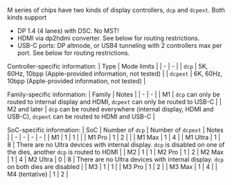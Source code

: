 M series of chips have two kinds of display controllers, `dcp` and `dcpext`. Both kinds support
- DP 1.4 (4 lanes) with DSC. No MST!
- HDMI via dp2hdmi converter. See below for routing restrictions.
- USB-C ports: DP altmode, or USB4 tunneling with 2 controllers max per port. See below for routing restrictions.

Controller-specific information:
| Type | Mode limits |
| - | - |
| `dcp` | 5K, 60Hz, 10bpp (Apple-provided information, not tested) |
| `dcpext` | 6K, 60Hz, 10bpp (Apple-provided information, not tested) |

Family-specific information:
| Family | Notes |
| - | - |
| M1 | `dcp` can only be routed to internal display and HDMI, `dcpext` can only be routed to USB-C |
| M2 and later | `dcp` can be routed everywhere (internal display, HDMI and USB-C), `dcpext` can be routed to HDMI and USB-C |

SoC-specific information:
| SoC | Number of `dcp` | Number of `dcpext` | Notes |
| - | - | - | - |
| M1 | 1 | 1 | |
| M1 Pro | 1 | 2 | |
| M1 Max | 1 | 4 |
| M1 Ultra | 1 | 8 | There are no Ultra devices with internal display. `dcp` is disabled on one of the dies, another `dcp` is routed to HDMI |
| M2 | 1 | 1
| M2 Pro | 1 | 2
| M2 Max | 1 | 4
| M2 Ultra | 0 | 8 | There are no Ultra devices with internal display. `dcp` on both dies are disabled |
| M3 | 1 | 1 |
| M3 Pro | 1 | 2 |
| M3 Max | 1 | 4 |
| M4 (tentative) | 1 | 2 |

